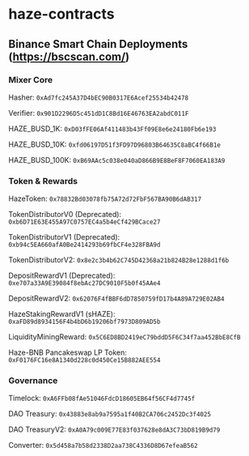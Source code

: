 # haze-contracts

## Binance Smart Chain Deployments (https://bscscan.com/)

### Mixer Core

Hasher: `0xAd7fc245A37D4bEC90B0317E6Acef25534b42478`

Verifier: `0x901D2296D5c451dD1C8Bd16E46763EA2abdC011F`

HAZE_BUSD_1K: `0xD03fFE06Af411483b43Ff09E8e6e24180Fb6e193`

HAZE_BUSD_10K: `0xfd06197D51f3FD97D96803B64635C8aBC4f66B1e`

HAZE_BUSD_100K: `0xB69AAc5c038e040aD866B9E8BeF8F7060EA183A9`

### Token & Rewards

HazeToken: `0x78832Bd03078fb75A72d72FbF567BA90B6dAB317`

TokenDistributorV0 (Deprecated): `0xb6D71E63E455A97C0757EC4a5b4eCf429BCace27`

TokenDistributorV1 (Deprecated): `0xb94c5EA660afA0Be2414293b69fbCF4e328FBA9d`

TokenDistributorV2: `0x8e2c3b4b62C745D42368a21b824B28e1288d1f6b`

DepositRewardV1 (Deprecated): `0xe707a33A9E39084f8ebAc27DC9010F5b0f45AAe4`

DepositRewardV2: `0x62076F4fBBF6dD7850759fD17b4A89A729E02AB4`

HazeStakingRewardV1 (sHAZE): `0xaFD89d8934156F4b4bD6b19206bf7973D809AD5b`

LiquidityMiningReward: `0x5C6ED8BD2419eC79bddD5F6C34f7aa452BbE8CfB`

Haze-BNB Pancakeswap LP Token: `0xF0176FC16e8A1340d228c0d450Ce15B882AEE554`

### Governance

Timelock: `0xA6FFb08fAe51046FdcD18605EB64f56CF4d7745f`

DAO Treasury: `0x43883e8ab9a7595a1f40B2CA706c2452Dc3f4025`

DAO TreasuryV2: `0xA0A79c009E77E83f037628e8dA3C73bD819B9d79`

Converter: `0x5d458a7b58d2338D2aa738C4336D8D67efeaB562`
